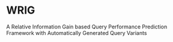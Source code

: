 # WRIG
A Relative Information Gain based Query Performance Prediction Framework with Automatically Generated Query Variants
